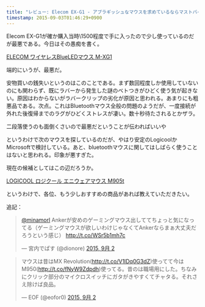 ```yaml
---
title: "レビュー: Elecom EX-G1 - アブラギッシュなマウスを求めているならマストバイ"
timestamp: 2015-09-03T01:46:29+0900
---
```


Elecom EX-G1が確か購入当時\1500程度で手に入ったので少し使っているのだが最悪である。今日はその愚痴を書く。

[<span class="octicon octicon-link-external"></span> ELECOM ワイヤレスBlueLEDマウス M-XG1](http://www.amazon.co.jp/dp/B00ESTO28U )

端的にいうが、最悪だ。

安物買いの銭失いというのはこのことである。まず数回程度しか使用していないのにも関わらず、既にラバーから発生した謎のベトつきがひどく使う気が起きない。原因はわからないがラバークリップの劣化が原因と思われる。あまりにも粗悪品である。次点。これはBluetoothマウス全般の問題のようだが、一度接続が外れた後復帰までのラグがひどくストレスが凄い。数十秒待たされるとかザラ。
<!-- read more -->

二段落使うのも面倒くさいので最悪だということが伝わればいいや

というわけで次のマウスを探しているのだが、やはり安定のLogicoolかMicrosoftで検討している。あと、bluetoothマウスに関してはしばらく使うことはないと思われる。印象が悪すぎた。

現在の候補としてはこの辺だろうか。

[<span class="octicon octicon-link-external"></span> LOGICOOL ロジクール エニウェアマウス M905t](http://www.amazon.co.jp/dp/B00E19YVJC)

というわけで、各位、もう少しおすすめの商品があれば教えていただきたい。

追記：

<blockquote class="twitter-tweet" data-conversation="none" lang="ja"><p lang="ja" dir="ltr"><a href="https://twitter.com/minamorl">@minamorl</a> Ankerが安めのゲーミングマウス出しててちょっと気になってる（ゲーミングマウスが欲しいわけじゃなくてAnkerならまぁ大丈夫だろうという感じ） <a href="http://t.co/WSr5b1mh7c">http://t.co/WSr5b1mh7c</a></p>&mdash; 宮内でぱす (@dionore) <a href="https://twitter.com/dionore/status/639126965039972352">2015, 9月 2</a></blockquote>
<script async src="//platform.twitter.com/widgets.js" charset="utf-8"></script>

<blockquote class="twitter-tweet" lang="ja"><p lang="ja" dir="ltr">マウスは昔はMX Revolution(<a href="http://t.co/V1lDq0G3dZ">http://t.co/V1lDq0G3dZ</a>)使ってて今はM950(<a href="http://t.co/fNyW9Zdpdh">http://t.co/fNyW9Zdpdh</a>)使ってる。昔のは職場用にした。ちなみにクリック部分のマイクロスイッチにガタがきやすくてチャタる。それさえ除けば良品。</p>&mdash; EOF (@eofor0) <a href="https://twitter.com/eofor0/status/639136650631606272">2015, 9月 2</a></blockquote>
<script async src="//platform.twitter.com/widgets.js" charset="utf-8"></script>

